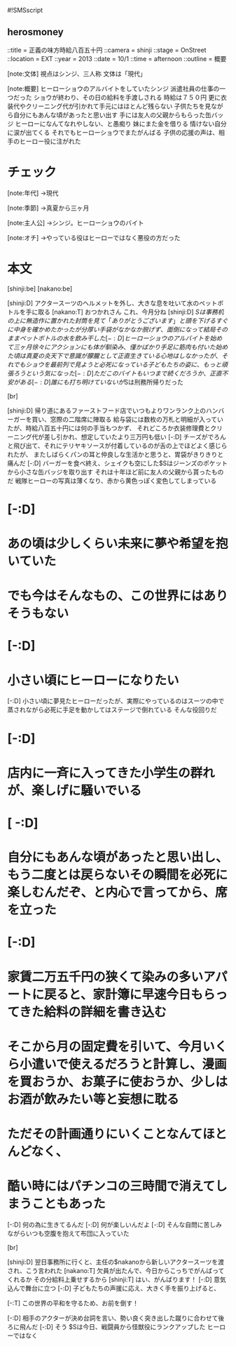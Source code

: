 #!SMSscript

## herosmoney

::title = 正義の味方時給八百五十円
::camera = shinji
::stage = OnStreet
::location = EXT
::year = 2013
::date = 10/1
::time = afternoon
::outline = 概要

[note:文体]
視点はシンジ、三人称
文体は「現代」

[note:概要]
ヒーローショウのアルバイトをしていたシンジ
派遣社員の仕事の一つだった
ショウが終わり、その日の給料を手渡しされる
時給は７５０円
更に衣装代やクリーニング代が引かれて手元にはほとんど残らない
子供たちを見ながら自分にもあんな頃があったと思い出す
手には友人の父親からもらった缶バッジ
ヒーローになんてなれやしない、と愚痴り
妹にまた金を借りる
情けない自分に涙が出てくる
それでもヒーローショウでまたがんばる
子供の応援の声は、相手のヒーロー役に注がれた

# チェック

[note:年代]
→現代

[note:季節]
→真夏から三ヶ月

[note:主人公]
→シンジ。ヒーローショウのバイト

[note:オチ]
→やっている役はヒーローではなく悪役の方だった

# 本文

[shinji:be]
[nakano:be]

[shinji:D]
アクタースーツのヘルメットを外し、大きな息を吐いて水のペットボトルを手に取る
[nakano:T]
おつかれさん
これ、今月分ね
[shinji:D]
$Sは事務机の上に無造作に置かれた封筒を見て「ありがとうございます」と頭を下げる
すぐに中身を確かめたかったが分厚い手袋がなかなか脱げず、面倒になって結局そのままペットボトルの水を飲み干した
[-:D]
ヒーローショウのアルバイトを始めて三ヶ月
徐々にアクションにも体が馴染み、僅かばかり手足に筋肉も付いた
始めた頃は真夏の炎天下で意識が朦朧として正直生きている心地はしなかったが、
それでもショウを最前列で見ようと必死になっている子どもたちの姿に、もっと頑張ろうという気になった
[-:D]
ただこのバイトもいつまで続くだろうか、正直不安がある
[-:D]
誰にも打ち明けていないが$Sは刑務所帰りだった

[br]

[shinji:D]
帰り道にあるファーストフード店でいつもよりワンランク上のハンバーガーを買い、窓際の二階席に陣取る
給与袋には数枚の万札と明細が入っていたが、時給八百五十円には何の手当もつかず、
それどころか衣装修理費とクリーニング代が差し引かれ、想定していたより三万円も低い
[-:D]
チーズがでろんと飛び出て、それにテリヤキソースが付着しているのが舌の上でほどよく感じられたが、
またしばらくパンの耳と仲良しな生活かと思うと、胃袋がきりきりと痛んだ
[-:D]
バーガーを食べ終え、シェイクも空にした$Sはジーンズのポケットから小さな缶バッジを取り出す
それは十年ほど前に友人の父親から貰ったものだ
戦隊ヒーローの写真は薄くなり、赤から黄色っぽく変色してしまっている
# [-:D]
# あの頃は少しくらい未来に夢や希望を抱いていた
# でも今はそんなもの、この世界にはありそうもない
# [-:D]
# 小さい頃にヒーローになりたい
[-:D]
小さい頃に夢見たヒーローだったが、実際にやっているのはスーツの中で蒸されながら必死に手足を動かしてはステージで倒れている
そんな役回りだ
# [-:D]
# 店内に一斉に入ってきた小学生の群れが、楽しげに騒いでいる
# [ -:D]
# 自分にもあんな頃があったと思い出し、もう二度とは戻らないその瞬間を必死に楽しむんだぞ、と内心で言ってから、席を立った
# [-:D]
# 家賃二万五千円の狭くて染みの多いアパートに戻ると、家計簿に早速今日もらってきた給料の詳細を書き込む
# そこから月の固定費を引いて、今月いくら小遣いで使えるだろうと計算し、漫画を買おうか、お菓子に使おうか、少しはお酒が飲みたい等と妄想に耽る
# ただその計画通りにいくことなんてほとんどなく、
# 酷い時にはパチンコの三時間で消えてしまうこともあった
[-:D]
何の為に生きてるんだ
[-:D]
何が楽しいんだよ
[-:D]
そんな自問に苦しみながらいつも空腹を抱えて布団に入っていた

[br]

[shinji:D]
翌日事務所に行くと、主任の$nakanoから新しいアクタースーツを渡され、こう言われた
[nakano:T]
欠員が出たんで、今日からこっちでがんばってくれるか
その分給料上乗せするから
[shinji:T]
はい、がんばります！
[-:D]
意気込んで舞台に立つ
[-:D]
子どもたちの声援に応え、大きく手を振り上げると、

[-:T]
この世界の平和を守るため、お前を倒す！

[-:D]
相手のアクターが決め台詞を言い、勢い良く突き出した蹴りに合わせて後ろに飛んだ
[-:D]
そう
$Sは今日、戦闘員から怪獣役にランクアップした
ヒーローではなく
